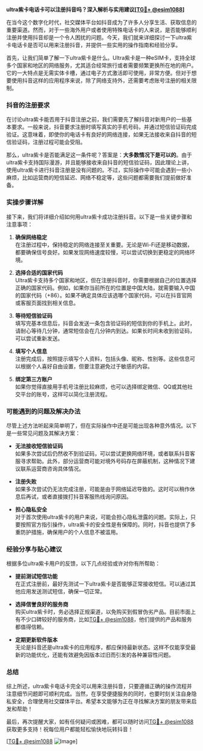 **ultra紫卡电话卡可以注册抖音吗？深入解析与实用建议[[TG💪+ @esim1088](https://t.me/s/esim1088)]**

在当今这个数字化时代，社交媒体平台如抖音成为了许多人分享生活、获取信息的重要渠道。然而，对于一些海外用户或者使用特殊电话卡的人来说，是否能够顺利注册并使用抖音却是一个令人困扰的问题。今天，我们就来详细探讨一下ultra紫卡电话卡是否可以用来注册抖音，并提供一些实用的操作指南和经验分享。

首先，让我们简单了解一下ultra紫卡是什么。Ultra紫卡是一种eSIM卡，支持全球多个国家和地区的网络服务，尤其适合经常旅行或者需要频繁更换所在地的用户。它的一大特点是无需实体卡槽，通过电子方式激活即可使用，非常方便。但对于想要使用抖音这样的应用程序来说，除了网络支持外，还需要考虑账号注册的相关限制。

### 抖音的注册要求

在讨论ultra紫卡能否用于抖音注册之前，我们需要先了解抖音对新用户的一些基本要求。一般来说，抖音要求注册时填写真实的手机号码，并通过短信验证码完成验证。这意味着，即使你的电话卡有良好的网络连接，如果无法接收来自抖音的短信验证码，注册过程可能会受阻。

那么，ultra紫卡是否能满足这一条件呢？答案是：**大多数情况下是可以的**。由于ultra紫卡支持国际漫游，并且能够接收来自抖音的短信验证码，因此理论上讲，使用ultra紫卡进行抖音注册是没有问题的。不过，实际操作中可能会遇到一些小麻烦，比如运营商的短信延迟、网络不稳定等，这些问题都需要我们提前做好准备。

### 实操步骤详解

接下来，我们将详细介绍如何用ultra紫卡成功注册抖音。以下是一些关键步骤和注意事项：

1. **确保网络稳定**  
   在注册过程中，保持稳定的网络连接至关重要。无论是Wi-Fi还是移动数据，都要确保信号良好。如果发现网络速度较慢，可以尝试切换到更稳定的网络环境。

2. **选择合适的国家代码**  
   Ultra紫卡支持多个国家和地区，但在注册抖音时，你需要根据自己的位置选择正确的国家代码。例如，如果你当前所在的位置是中国大陆，就需要输入中国的国家代码（+86）。如果不确定具体应该选哪个国家代码，可以在抖音官网或客服页面找到相关信息。

3. **等待短信验证码**  
   填写完基本信息后，抖音会发送一条包含验证码的短信到你的手机上。此时，请耐心等待几分钟，通常短信会在几分钟内到达。如果长时间未收到验证码，可以尝试重新发送。

4. **填写个人信息**  
   注册完成后，按照提示填写个人资料，包括头像、昵称、性别等。这些信息可以根据个人喜好自由设置，但要注意避免过于敏感的内容。

5. **绑定第三方账户**  
   如果你觉得直接用手机号注册比较麻烦，也可以选择绑定微信、QQ或其他社交平台的账号，这样可以简化注册流程。

### 可能遇到的问题及解决办法

尽管上述方法听起来简单明了，但在实际操作中还是可能出现各种意外情况。以下是一些常见问题及其解决方案：

- **无法接收短信验证码**  
  如果多次尝试后仍然收不到验证码，可以尝试更换网络环境，或者联系抖音客服寻求帮助。此外，部分运营商可能对境外号码存在屏蔽机制，这种情况下建议联系运营商咨询具体情况。

- **注册失败**  
  如果多次尝试仍无法完成注册，可能是由于网络延迟导致的。这时可以稍作休息后再试，或者直接拨打抖音客服热线询问原因。

- **担心隐私安全**  
  对于首次使用ultra紫卡的用户来说，可能会担心隐私泄露的问题。实际上，只要按照官方指引操作，ultra紫卡的安全性是有保障的。同时，抖音也提供了多重防护措施，确保用户的个人信息不被滥用。

### 经验分享与贴心建议

根据多位ultra紫卡用户的反馈，以下几点经验或许对你有所帮助：

- **提前测试短信功能**  
  在正式注册前，最好先测试一下ultra紫卡是否能够正常接收短信。可以通过其他应用发送测试短信，确保一切正常。

- **选择信誉良好的服务商**  
  购买ultra紫卡时，务必选择正规渠道，以免购买到假冒伪劣产品。目前市面上有不少口碑较好的服务商，比如[TG💪+ @esim1088](https://t.me/s/esim1088)，他们提供的产品和服务都值得信赖。

- **定期更新软件版本**  
  无论是抖音还是ultra紫卡的应用程序，都应保持最新状态。这样不仅能享受最新的功能优化，还能有效避免因版本过旧而引发的各种兼容性问题。

### 总结

综上所述，ultra紫卡电话卡完全可以用来注册抖音，只要遵循正确的操作流程并注意细节问题即可顺利完成。当然，在享受便捷服务的同时，也要时刻关注自身隐私安全，合理使用社交媒体平台。希望本文能够为正在寻找解决方案的朋友带来启发和帮助！

最后，再次提醒大家，如有任何疑问或困难，都可以随时访问[TG💪+ @esim1088](https://t.me/s/esim1088)获取更多支持！祝每位用户都能轻松愉快地玩转抖音！

[[TG💪+ @esim1088](https://t.me/s/esim1088) ![Image](https://i.postimg.cc/4NQfJmqS/Snipaste-2025-05-13-00-14-12.png)]